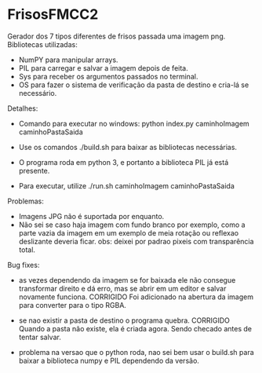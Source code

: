 # FrisosFMCC2

Gerador dos 7 tipos diferentes de frisos passada uma imagem png.
Bibliotecas utilizadas:
- NumPY para manipular arrays.
- PIL para carregar e salvar a imagem depois de feita.
- Sys para receber os argumentos passados no terminal.
- OS para fazer o sistema de verificação da pasta de destino e cria-lá se necessário.

Detalhes:

- Comando para executar no windows: python index.py caminhoImagem caminhoPastaSaida

- Use os comandos ./build.sh para baixar as bibliotecas necessárias.

- O programa roda em python 3, e portanto a biblioteca PIL já está presente.

- Para executar, utilize ./run.sh caminhoImagem caminhoPastaSaida

Problemas:
- Imagens JPG não é suportada por enquanto.
- Não sei se caso haja imagem com fundo branco por exemplo, como a parte vazia da imagem em um exemplo de meia rotação ou reflexao deslizante deveria ficar. obs: deixei por padrao pixeis com transparência total.


Bug fixes: 

- as vezes dependendo da imagem se for baixada ele não consegue transformar direito e dá erro, mas se abrir em um editor e salvar novamente funciona. CORRIGIDO
Foi adicionado na abertura da imagem para converter para o tipo RGBA.

- se nao existir a pasta de destino o programa quebra. CORRIGIDO
Quando a pasta não existe, ela é criada agora. Sendo checado antes de tentar salvar.

- problema na versao que o python roda, nao sei bem usar o build.sh para baixar a biblioteca numpy e PIL dependendo da versão.
